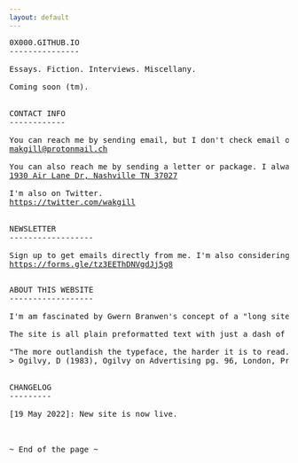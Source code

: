 ```yaml
---
layout: default
---
```



<pre class="col">
0X000.GITHUB.IO
---------------

Essays. Fiction. Interviews. Miscellany. 

Coming soon (tm).


CONTACT INFO
------------

You can reach me by sending email, but I don't check email often.
<a href="makgill@protonmail.ch">makgill@protonmail.ch</a>

You can also reach me by sending a letter or package. I always check for those and reply.
<a href="makgill@protonmail.ch">1930 Air Lane Dr, Nashville TN 37027</a>

I'm also on Twitter.
<a href="https://twitter.com/wakgill">https://twitter.com/wakgill</a>


NEWSLETTER
------------------

Sign up to get emails directly from me. I'm also considering a printed newsletter—escape the screen!!—so you can provide a mailing address if you want to get that for free when it comes out.
<a href="https://forms.gle/tz3EEThDNVgdJj5g8">https://forms.gle/tz3EEThDNVgdJj5g8</a>

</pre>
<pre class="col">
ABOUT THIS WEBSITE
------------------

I'm am fascinated by Gwern Branwen's concept of a "long site." Basically, you work on writing projects that are too hard, too long, or too tedious for most people to do. I've had success as a "blogger" before but looking back on a lot of my writing from 2017-2019, I was struck by how little I cared about it. Gwern asks the question: what would you write or research if you knew you were going to be working on the same thing in twenty years? I'm still figuring that out and this site is my attempt to answer it.

The site is all plain preformatted text with just a dash of CSS. It's probably the simplest website I've ever visited, but it's not for the reason you might think. It's not that I have some hard preference against web design—although indeed I think the web tends to be overdesigned and overtemplated today—but rather that I love tinkering with design so much that I don't get any real work done. It's plain from necessity, though I think you'll find it very practical and readable too, which is all that really matters in web design.

"The more outlandish the typeface, the harder it is to read. The drama belongs in what you say, not the typeface"
> Ogilvy, D (1983), Ogilvy on Advertising pg. 96, London, Prion Books Ltd.


CHANGELOG 
---------

[19 May 2022]: New site is now live.



~ End of the page ~
</pre>
